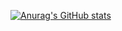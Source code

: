 [![Anurag's GitHub stats](https://github-readme-stats.vercel.app/api?username=darmilola)](https://github.com/darmilola/github-readme-stats)
